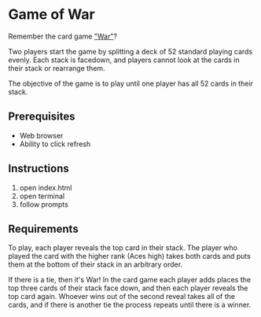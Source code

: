 
# Game of War

Remember the card game ["War"](https://bicyclecards.com/how-to-play/war/)?

Two players start the game by splitting a deck of 52 standard playing cards
evenly. Each stack is facedown, and players cannot look at the cards in their
stack or rearrange them.

The objective of the game is to play until one player has all 52 cards in their
stack.

## Prerequisites

- Web browser
- Ability to click refresh

## Instructions

1. open index.html
1. open terminal
1. follow prompts 


## Requirements

To play, each player reveals the top card in their stack. The player who played
the card with the higher rank (Aces high) takes both cards and puts them at the
bottom of their stack in an arbitrary order.

If there is a tie, then it's War! In the card game each player adds places the
top three cards of their stack face down, and then each player reveals the top
card again. Whoever wins out of the second reveal takes all of the cards, and if
there is another tie the process repeats until there is a winner.


